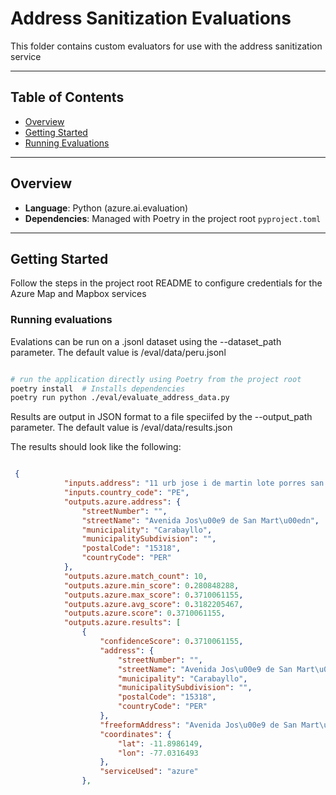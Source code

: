 # Address Sanitization Evaluations

This folder contains custom evaluators for use with the address sanitization service

---

## Table of Contents

- [Overview](#overview)
- [Getting Started](#getting-started)
- [Running Evaluations](#running-evaluations)

---

## Overview

- **Language**: Python (azure.ai.evaluation)
- **Dependencies**: Managed with Poetry in the project root `pyproject.toml`

---

## Getting Started

Follow the steps in the project root README to configure credentials for the Azure Map and Mapbox services

### Running evaluations

Evalations can be run on a .jsonl dataset using the --dataset_path parameter. The default value is /eval/data/peru.jsonl

```bash

# run the application directly using Poetry from the project root
poetry install  # Installs dependencies
poetry run python ./eval/evaluate_address_data.py

```

Results are output in JSON format to a file speciifed by the --output_path parameter. The default value is /eval/data/results.json

The results should look like the following:

```json

 {
            "inputs.address": "11 urb jose i de martin lote porres san av mz",
            "inputs.country_code": "PE",
            "outputs.azure.address": {
                "streetNumber": "",
                "streetName": "Avenida Jos\u00e9 de San Mart\u00edn",
                "municipality": "Carabayllo",
                "municipalitySubdivision": "",
                "postalCode": "15318",
                "countryCode": "PER"
            },
            "outputs.azure.match_count": 10,
            "outputs.azure.min_score": 0.280848288,
            "outputs.azure.max_score": 0.3710061155,
            "outputs.azure.avg_score": 0.3182205467,
            "outputs.azure.score": 0.3710061155,
            "outputs.azure.results": [
                {
                    "confidenceScore": 0.3710061155,
                    "address": {
                        "streetNumber": "",
                        "streetName": "Avenida Jos\u00e9 de San Mart\u00edn",
                        "municipality": "Carabayllo",
                        "municipalitySubdivision": "",
                        "postalCode": "15318",
                        "countryCode": "PER"
                    },
                    "freeformAddress": "Avenida Jos\u00e9 de San Mart\u00edn Carabayllo, 15318",
                    "coordinates": {
                        "lat": -11.8986149,
                        "lon": -77.0316493
                    },
                    "serviceUsed": "azure"
                },

```
